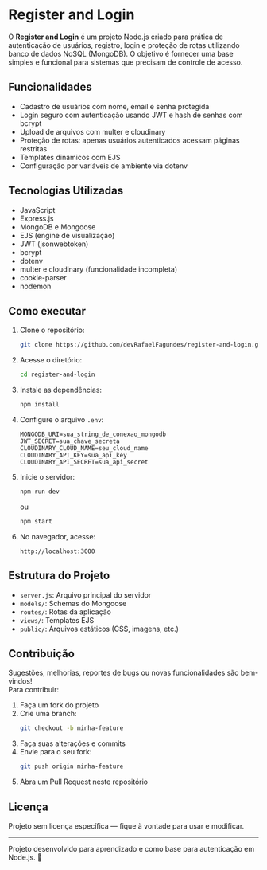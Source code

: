 # Register and Login

O **Register and Login** é um projeto Node.js criado para prática de autenticação de usuários, registro, login e proteção de rotas utilizando banco de dados NoSQL (MongoDB). O objetivo é fornecer uma base simples e funcional para sistemas que precisam de controle de acesso.

## Funcionalidades

* Cadastro de usuários com nome, email e senha protegida
* Login seguro com autenticação usando JWT e hash de senhas com bcrypt
* Upload de arquivos com multer e cloudinary
* Proteção de rotas: apenas usuários autenticados acessam páginas restritas
* Templates dinâmicos com EJS
* Configuração por variáveis de ambiente via dotenv

## Tecnologias Utilizadas

* JavaScript
* Express.js
* MongoDB e Mongoose
* EJS (engine de visualização)
* JWT (jsonwebtoken)
* bcrypt
* dotenv
* multer e cloudinary (funcionalidade incompleta)
* cookie-parser
* nodemon

## Como executar

1. Clone o repositório:
   ```bash
   git clone https://github.com/devRafaelFagundes/register-and-login.git
   ```

2. Acesse o diretório:
   ```bash
   cd register-and-login
   ```

3. Instale as dependências:
   ```bash
   npm install
   ```

4. Configure o arquivo `.env`:
   ```
   MONGODB_URI=sua_string_de_conexao_mongodb
   JWT_SECRET=sua_chave_secreta
   CLOUDINARY_CLOUD_NAME=seu_cloud_name
   CLOUDINARY_API_KEY=sua_api_key
   CLOUDINARY_API_SECRET=sua_api_secret
   ```

5. Inicie o servidor:
   ```bash
   npm run dev
   ```
   ou
   ```bash
   npm start
   ```

6. No navegador, acesse:
   ```
   http://localhost:3000
   ```

## Estrutura do Projeto

* `server.js`: Arquivo principal do servidor
* `models/`: Schemas do Mongoose
* `routes/`: Rotas da aplicação
* `views/`: Templates EJS
* `public/`: Arquivos estáticos (CSS, imagens, etc.)

## Contribuição

Sugestões, melhorias, reportes de bugs ou novas funcionalidades são bem-vindos!  
Para contribuir:

1. Faça um fork do projeto
2. Crie uma branch:
   ```bash
   git checkout -b minha-feature
   ```
3. Faça suas alterações e commits
4. Envie para o seu fork:
   ```bash
   git push origin minha-feature
   ```
5. Abra um Pull Request neste repositório

## Licença

Projeto sem licença específica — fique à vontade para usar e modificar.

---

Projeto desenvolvido para aprendizado e como base para autenticação em Node.js. 🚀
